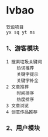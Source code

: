# lvbao
    软设项目
    yx sq yt ms

### 1、游客模块
    1 搜索垃圾关键词
        热词推荐
        关键字提示
        关键字补全
    2 文章推荐
        时间排序
        热度排序
    3 文章浏览
    4 创意作品推荐
### 2、用户模块

